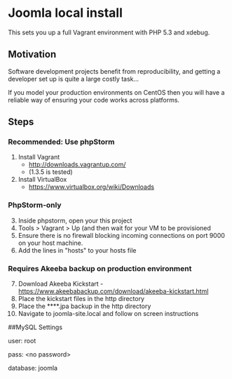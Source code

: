 # Joomla local install

This sets you up a full Vagrant environment with PHP 5.3 and xdebug.

## Motivation

Software development projects benefit from reproducibility, and getting a developer set up is quite a large costly task...

If you model your production environments on CentOS then you will have a reliable way of ensuring your code works across platforms.

## Steps

### Recommended: Use phpStorm

1. Install Vagrant
    - http://downloads.vagrantup.com/
    - (1.3.5 is tested)
2. Install VirtualBox
    - https://www.virtualbox.org/wiki/Downloads

### PhpStorm-only
3. Inside phpstorm, open your this project
4. Tools > Vagrant > Up (and then wait for your VM to be provisioned
5. Ensure there is no firewall blocking incoming connections on port 9000 on your host machine.
6. Add the lines in "hosts" to your hosts file

### Requires Akeeba backup on production environment
7. Download Akeeba Kickstart - https://www.akeebabackup.com/download/akeeba-kickstart.html
8. Place the kickstart files in the http directory
9. Place the ****.jpa backup in the http directory
10. Navigate to joomla-site.local and follow on screen instructions


##MySQL Settings

user: root

pass: \<no password\>

database: joomla
